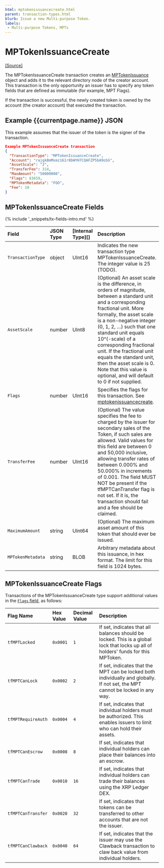 ```yaml
---
html: mptokenissuancecreate.html
parent: transaction-types.html
blurb: Issue a new Multi-purpose Token.
labels:
 - Multi-purpose Tokens, MPTs
---
```


# MPTokenIssuanceCreate
[[Source]](https://github.com/XRPLF/rippled/blob/master/src/ripple/app/tx/impl/MPTokenIssuanceCreate.cpp "Source")

The MPTokenIssuanceCreate transaction creates an [MPTokenIssuance](mptokenissuance.html) object and adds it to the relevant directory node of the creator account. This transaction is the only opportunity an issuer has to specify any token fields that are defined as immutable (for example, MPT Flags).

If the transaction is successful, the newly created token is owned by the account (the creator account) that executed the transaction.

## Example {{currentpage.name}} JSON

This example assumes that the issuer of the token is the signer of the transaction.

```json
Example MPTokenIssuanceCreate transaction
{
  "TransactionType": "MPTokenIssuanceCreate",
  "Account": "rajgkBmMxmz161r8bWYH7CQAFZP5bA9oSG",
  "AssetScale": "2",
  "TransferFee": 314,
  "MaxAmount": "50000000",
  "Flags": 83659,
  "MPTokenMetadata": "FOO",
  "Fee": 10
}
```

## MPTokenIssuanceCreate Fields

{% include '_snippets/tx-fields-intro.md' %}

| Field           | JSON Type           | [Internal Type][] | Description        |
|:----------------|:--------------------|:------------------|:-------------------|
| `TransactionType` | object              | UInt16            | Indicates the new transaction type MPTokenIssuanceCreate. The integer value is 25 (TODO). |
| `AssetScale`      | number              | UInt8             | (Optional) An asset scale is the difference, in orders of magnitude, between a standard unit and a corresponding fractional unit. More formally, the asset scale is a non-negative integer (0, 1, 2, …) such that one standard unit equals 10^(-scale) of a corresponding fractional unit. If the fractional unit equals the standard unit, then the asset scale is 0. Note that this value is optional, and will default to 0 if not supplied. |
| `Flags`           | number              | UInt16            | Specifies the flags for this transaction. See [mptokenissuancecreate](#mptokenissuancecreate-flags). |
| `TransferFee`      | number             | UInt16            | (Optional) The value specifies the fee to charged by the issuer for secondary sales of the Token, if such sales are allowed. Valid values for this field are between 0 and 50,000 inclusive, allowing transfer rates of between 0.000% and 50.000% in increments of 0.001. The field MUST NOT be present if the tfMPTCanTransfer flag is not set. If it is, the transaction should fail and a fee should be claimed. |
| `MaximumAmount`   | string              | UInt64            | (Optional) The maximum asset amount of this token that should ever be issued. |
| `MPTokenMetadata` | string              | BLOB              | Arbitrary metadata about this issuance, in hex format. The limit for this field is 1024 bytes. |

## MPTokenIssuanceCreate Flags

Transactions of the MPTokenIssuanceCreate type support additional values in the [`Flags` field](transaction-common-fields.html#flags-field), as follows:

| Flag Name          | Hex Value    | Decimal Value | Description                   |
|:-------------------|:-------------|:--------------|:------------------------------|
| `tfMPTLocked`      | `️0x0001`     | `1`           | If set, indicates that all balances should be locked. This is a global lock that locks up all of holders' funds for this MPToken. |
| `tfMPTCanLock`     | `0x0002`     | `2`           | If set, indicates that the MPT can be locked both individually and globally. If not set, the MPT cannot be locked in any way. |
| `tfMPTRequireAuth` | `0x0004`     | `4`           | If set, indicates that individual holders must be authorized. This enables issuers to limit who can hold their assets. |
| `tfMPTCanEscrow`   | `0x0008`     | `8`           | If set, indicates that individual holders can place their balances into an escrow. |
| `tfMPTCanTrade`    | `0x0010`     | `16`          | If set, indicates that individual holders can trade their balances using the XRP Ledger DEX. |
| `tfMPTCanTransfer` | `0x0020`     | `32`          | If set, indicates that tokens can be transferred to other accounts that are not the issuer. |
| `tfMPTCanClawback` | `0x0040`     | `64`          | If set, indicates that the issuer may use the Clawback transaction to claw back value from individual holders. |


